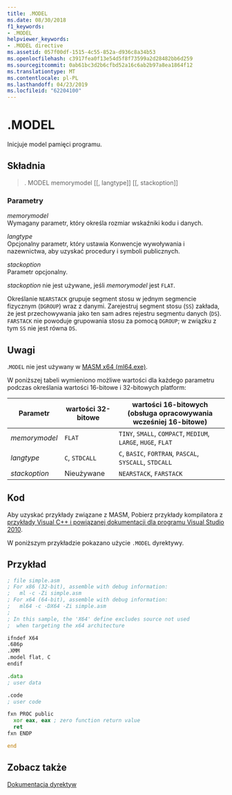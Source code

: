 ```yaml
---
title: .MODEL
ms.date: 08/30/2018
f1_keywords:
- .MODEL
helpviewer_keywords:
- .MODEL directive
ms.assetid: 057f00df-1515-4c55-852a-d936c8a34b53
ms.openlocfilehash: c3917fea0f13e54d5f8f73599a2d28482bb6d259
ms.sourcegitcommit: 0ab61bc3d2b6cfbd52a16c6ab2b97a8ea1864f12
ms.translationtype: MT
ms.contentlocale: pl-PL
ms.lasthandoff: 04/23/2019
ms.locfileid: "62204100"
---
```

# <a name="model"></a>.MODEL

Inicjuje model pamięci programu.

## <a name="syntax"></a>Składnia

> . MODEL memorymodel [[, langtype]] [[, stackoption]]

### <a name="parameters"></a>Parametry

*memorymodel*<br/>
Wymagany parametr, który określa rozmiar wskaźniki kodu i danych.

*langtype*<br/>
Opcjonalny parametr, który ustawia Konwencje wywoływania i nazewnictwa, aby uzyskać procedury i symboli publicznych.

*stackoption*<br/>
Parametr opcjonalny.

*stackoption* nie jest używane, jeśli *memorymodel* jest `FLAT`.

Określanie `NEARSTACK` grupuje segment stosu w jednym segmencie fizycznym (`DGROUP`) wraz z danymi. Zarejestruj segment stosu (`SS`) zakłada, że jest przechowywania jako ten sam adres rejestru segmentu danych (`DS`). `FARSTACK` nie powoduje grupowania stosu za pomocą `DGROUP`; w związku z tym `SS` nie jest równa `DS`.

## <a name="remarks"></a>Uwagi

.`MODEL` nie jest używany w [MASM x64 (ml64.exe)](../../assembler/masm/masm-for-x64-ml64-exe.md).

W poniższej tabeli wymieniono możliwe wartości dla każdego parametru podczas określania wartości 16-bitowe i 32-bitowych platform:

|Parametr|wartości 32-bitowe|wartości 16-bitowych (obsługa opracowywania wcześniej 16-bitowe)|
|---------------|--------------------|----------------------------------------------------------------|
|*memorymodel*|`FLAT`|`TINY`, `SMALL`, `COMPACT`, `MEDIUM`, `LARGE`, `HUGE`, `FLAT`|
|*langtype*|`C`, `STDCALL`|`C`, `BASIC`, `FORTRAN`, `PASCAL`, `SYSCALL`, `STDCALL`|
|*stackoption*|Nieużywane|`NEARSTACK`, `FARSTACK`|

## <a name="code"></a>Kod

Aby uzyskać przykłady związane z MASM, Pobierz przykłady kompilatora z [przykłady Visual C++ i powiązanej dokumentacji dla programu Visual Studio 2010](http://go.microsoft.com/fwlink/p/?linkid=178749).

W poniższym przykładzie pokazano użycie `.MODEL` dyrektywy.

## <a name="example"></a>Przykład

```asm
; file simple.asm
; For x86 (32-bit), assemble with debug information:
;   ml -c -Zi simple.asm
; For x64 (64-bit), assemble with debug information:
;   ml64 -c -DX64 -Zi simple.asm
;
; In this sample, the 'X64' define excludes source not used
;  when targeting the x64 architecture

ifndef X64
.686p
.XMM
.model flat, C
endif

.data
; user data

.code
; user code

fxn PROC public
  xor eax, eax ; zero function return value
  ret
fxn ENDP

end
```

## <a name="see-also"></a>Zobacz także

[Dokumentacja dyrektyw](../../assembler/masm/directives-reference.md)<br/>
